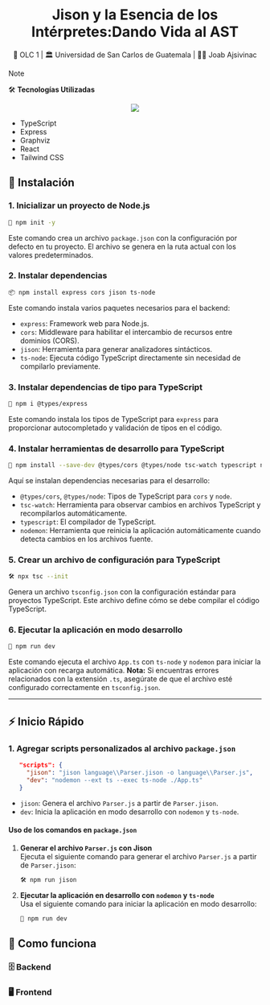 <h1 align="center">Jison y la Esencia de los Intérpretes:Dando Vida al AST</h1>

<div align="center">
    <p>📕 OLC 1 | 🏛️ Universidad de San Carlos de Guatemala | 🙍‍♂️ Joab Ajsivinac</p>
</div>


> [!NOTE]  
> 🛠 **Tecnologías Utilizadas**
>
> <div align="center" style="display:flex;justify-content:center;gap:20px"><img src="https://go-skill-icons.vercel.app/api/icons?i=react,tailwind,express,nodejs,ts" /></div>
>
> * TypeScript
> * Express
> * Graphviz
> * React
> * Tailwind CSS

## 🎡 Instalación

### 1. Inicializar un proyecto de Node.js
```bash
📝 npm init -y
```
Este comando crea un archivo `package.json` con la configuración por defecto en tu proyecto. El archivo se genera en la ruta actual con los valores predeterminados.

### 2. Instalar dependencias
```bash
📦 npm install express cors jison ts-node
```
Este comando instala varios paquetes necesarios para el backend:
- `express`: Framework web para Node.js.
- `cors`: Middleware para habilitar el intercambio de recursos entre dominios (CORS).
- `jison`: Herramienta para generar analizadores sintácticos.
- `ts-node`: Ejecuta código TypeScript directamente sin necesidad de compilarlo previamente.

### 3. Instalar dependencias de tipo para TypeScript
```bash
🔧 npm i @types/express
```
Este comando instala los tipos de TypeScript para `express` para proporcionar autocompletado y validación de tipos en el código.

### 4. Instalar herramientas de desarrollo para TypeScript
```bash
🔧 npm install --save-dev @types/cors @types/node tsc-watch typescript nodemon
```
Aquí se instalan dependencias necesarias para el desarrollo:
- `@types/cors`, `@types/node`: Tipos de TypeScript para `cors` y `node`.
- `tsc-watch`: Herramienta para observar cambios en archivos TypeScript y recompilarlos automáticamente.
- `typescript`: El compilador de TypeScript.
- `nodemon`: Herramienta que reinicia la aplicación automáticamente cuando detecta cambios en los archivos fuente.

### 5. Crear un archivo de configuración para TypeScript
```bash
🛠 npx tsc --init
```
Genera un archivo `tsconfig.json` con la configuración estándar para proyectos TypeScript. Este archivo define cómo se debe compilar el código TypeScript.

### 6. Ejecutar la aplicación en modo desarrollo
```bash
🚀 npm run dev
```
Este comando ejecuta el archivo `App.ts` con `ts-node` y `nodemon` para iniciar la aplicación con recarga automática. **Nota:** Si encuentras errores relacionados con la extensión `.ts`, asegúrate de que el archivo esté configurado correctamente en `tsconfig.json`.

---

## ⚡ Inicio Rápido

### 1. Agregar scripts personalizados al archivo `package.json`
```json
   "scripts": {
     "jison": "jison language\\Parser.jison -o language\\Parser.js",
     "dev": "nodemon --ext ts --exec ts-node ./App.ts"
   }
```
- `jison`: Genera el archivo `Parser.js` a partir de `Parser.jison`.
- `dev`: Inicia la aplicación en modo desarrollo con `nodemon` y `ts-node`.

#### Uso de los comandos en `package.json`

1. **Generar el archivo `Parser.js` con Jison**  
   Ejecuta el siguiente comando para generar el archivo `Parser.js` a partir de `Parser.jison`:
   ```bash
   🛠 npm run jison
   ```

2. **Ejecutar la aplicación en desarrollo con `nodemon` y `ts-node`**  
   Usa el siguiente comando para iniciar la aplicación en modo desarrollo:
   ```bash
   🚀 npm run dev
   ```


## 🧮 Como funciona


### 🗄️ Backend


### 🖥️ Frontend

